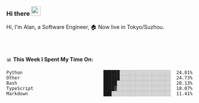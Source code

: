 ### Hi there <img src="https://media.giphy.com/media/hvRJCLFzcasrR4ia7z/giphy.gif" width="25px">

<!-- ![visitors](https://visitor-badge.glitch.me/badge?page_id=dislfyer.dislfyer) -->

Hi, I'm Alan, a Software Engineer, 🏠 Now live in Tokyo/Suzhou.

<br/>
<br/>

📊 **This Week I Spent My Time On:**


<!--START_SECTION:waka-->

```text
Python                              ██████░░░░░░░░░░░░░░░░░░░  24.81%
Other                               ██████░░░░░░░░░░░░░░░░░░░  24.73%
Bash                                █████░░░░░░░░░░░░░░░░░░░░  20.13%
TypeScript                          ████▓░░░░░░░░░░░░░░░░░░░░  18.07%
Markdown                            ███░░░░░░░░░░░░░░░░░░░░░░  11.41%
```

<!--END_SECTION:waka-->

<!--
**About Me:**
 -->
